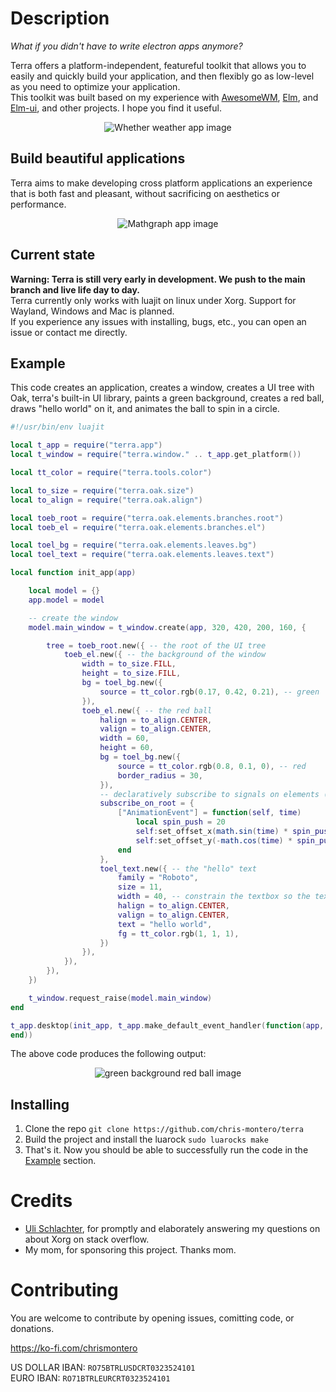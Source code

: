 # Description
*What if you didn't have to write electron apps anymore?*

Terra offers a platform-independent, featureful toolkit that allows you to easily and quickly build your application, and then flexibly go as low-level as you need to optimize your application.  
This toolkit was built based on my experience with [AwesomeWM](https://github.com/awesomeWM/awesome), [Elm](https://elm-lang.org/), and [Elm-ui](https://github.com/mdgriffith/elm-ui), and other projects. I hope you find it useful.
<p align="center"><img src="https://github.com/chris-montero/terra/blob/master/showcase/whether.png?raw=true" alt="Whether weather app image"></p>

## Build beautiful applications
Terra aims to make developing cross platform applications an experience that is both fast and pleasant, without sacrificing on aesthetics or performance. 
<p align="center"><img src="https://github.com/chris-montero/terra/blob/master/showcase/mathgraph.png?raw=true" alt="Mathgraph app image"></p>

## Current state
**Warning: Terra is still very early in development. We push to the main branch and live life day to day.**  
Terra currently only works with luajit on linux under Xorg. Support for Wayland, Windows and Mac is planned.  
If you experience any issues with installing, bugs, etc., you can open an issue or contact me directly.

## Example
This code creates an application, creates a window, creates a UI tree with Oak, terra's built-in UI library, paints a green background, creates a red ball, draws "hello world" on it, and animates the ball to spin in a circle.
```lua
#!/usr/bin/env luajit

local t_app = require("terra.app")
local t_window = require("terra.window." .. t_app.get_platform())

local tt_color = require("terra.tools.color")

local to_size = require("terra.oak.size")
local to_align = require("terra.oak.align")

local toeb_root = require("terra.oak.elements.branches.root")
local toeb_el = require("terra.oak.elements.branches.el")

local toel_bg = require("terra.oak.elements.leaves.bg")
local toel_text = require("terra.oak.elements.leaves.text")

local function init_app(app)

    local model = {}
    app.model = model

    -- create the window
    model.main_window = t_window.create(app, 320, 420, 200, 160, {

        tree = toeb_root.new({ -- the root of the UI tree
            toeb_el.new({ -- the background of the window
                width = to_size.FILL,
                height = to_size.FILL,
                bg = toel_bg.new({
                    source = tt_color.rgb(0.17, 0.42, 0.21), -- green
                }),
                toeb_el.new({ -- the red ball
                    halign = to_align.CENTER,
                    valign = to_align.CENTER,
                    width = 60,
                    height = 60,
                    bg = toel_bg.new({
                        source = tt_color.rgb(0.8, 0.1, 0), -- red
                        border_radius = 30,
                    }),
                    -- declaratively subscribe to signals on elements (very powerful feature)
                    subscribe_on_root = { 
                        ["AnimationEvent"] = function(self, time)
                            local spin_push = 20
                            self:set_offset_x(math.sin(time) * spin_push)
                            self:set_offset_y(-math.cos(time) * spin_push)
                        end
                    },
                    toel_text.new({ -- the "hello" text
                        family = "Roboto",
                        size = 11,
                        width = 40, -- constrain the textbox so the text wraps
                        halign = to_align.CENTER,
                        valign = to_align.CENTER,
                        text = "hello world",
                        fg = tt_color.rgb(1, 1, 1),
                    })
                }),
            }),
        }),
    })

    t_window.request_raise(model.main_window)
end

t_app.desktop(init_app, t_app.make_default_event_handler(function(app, event_type, ...)
end))
```

The above code produces the following output:
<p align="center"><img src="https://github.com/chris-montero/terra/blob/master/showcase/green_background_red_ball.png?raw=true" alt="green background red ball image"></p>

## Installing
1. Clone the repo
`git clone https://github.com/chris-montero/terra`
2. Build the project and install the luarock
`sudo luarocks make`
3. That's it. Now you should be able to successfully run the code in the [Example](#Example) section.

# Credits
* [Uli Schlachter](https://github.com/psychon), for promptly and elaborately answering my questions on about Xorg on stack overflow.
* My mom, for sponsoring this project. Thanks mom.

# Contributing
You are welcome to contribute by opening issues, comitting code, or donations.

https://ko-fi.com/chrismontero

US DOLLAR IBAN: `RO75BTRLUSDCRT0323524101`  
EURO IBAN: `RO71BTRLEURCRT0323524101`
